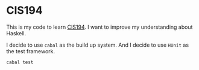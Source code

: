 # CIS194

This is my code to learn [CIS194](https://www.seas.upenn.edu/~cis1940/spring13/). I want to
improve my understanding about Haskell.

I decide to use `cabal` as the build up system. And I decide to use `HUnit` as
the test framework.

```sh
cabal test
```
